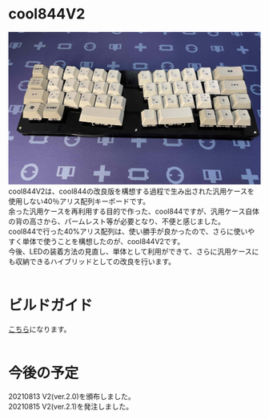 # cool844V2

![](img/img00011.jpg)<br>
cool844V2は、cool844の改良版を構想する過程で生み出された汎用ケースを使用しない40％アリス配列キーボードです。<br>
余った汎用ケースを再利用する目的で作った、cool844ですが、汎用ケース自体の背の高さから、パームレスト等が必要となり、不便と感じました。<br>
cool844で行った40%アリス配列は、使い勝手が良かったので、さらに使いやすく単体で使うことを構想したのが、cool844V2です。<br>
今後、LEDの装着方法の見直し、単体として利用ができて、さらに汎用ケースにも収納できるハイブリッドとしての改良を行います。<br>
<br>
# ビルドガイド

[こちら](https://github.com/telzo2000/cool844V2/blob/main/buildguide_for_cool844V2.md)になります。<br>
<br>

# 今後の予定
20210813 V2(ver.2.0)を頒布しました。<br>
20210815 V2(ver.2.1)を発注しました。


